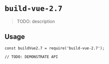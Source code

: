# `build-vue-2.7`

> TODO: description

## Usage

```
const buildVue2.7 = require('build-vue-2.7');

// TODO: DEMONSTRATE API
```
